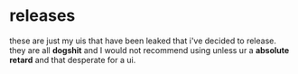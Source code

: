 # releases
these are just my uis that have been leaked that i've decided to release. they are all **dogshit** and I would not recommend using unless ur a **absolute retard** and that desperate for a ui.
